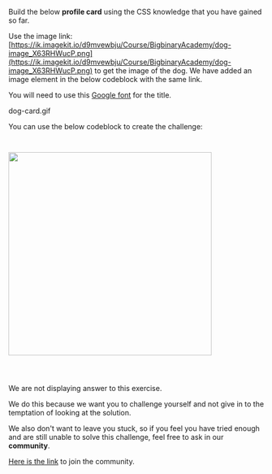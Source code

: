 Build the below **profile card** using the
CSS knowledge that you have gained
so far.

Use the image link: [https://ik.imagekit.io/d9mvewbju/Course/BigbinaryAcademy/dog-image_X63RHWucP.png](https://ik.imagekit.io/d9mvewbju/Course/BigbinaryAcademy/dog-image_X63RHWucP.png) to get the image of the dog. We have added an image element in the below codeblock with the same link.

You will need to use this [Google font](https://fonts.google.com/specimen/Lato?preview.text=Master%20Builder&preview.text_type=custom&query=lato) for the title.

<image>dog-card.gif</image>

You can use the below codeblock to create the challenge:

<codeblock language="css" type="exercise" testMode="fixedInput" showRunCodeButton="false" >
<code>
<panel language="html" >
<img src="https://ik.imagekit.io/d9mvewbju/Course/BigbinaryAcademy/dog-image_X63RHWucP.png" width="400">
</panel>
<panel language="css">
</panel>
</code>
</codeblock>

We are not displaying answer to this exercise.

We do this because we want you to challenge yourself
and
not give in to the temptation of looking at the solution.

We also don't want to leave you stuck, so if you feel
you have tried enough and are still unable to solve
this challenge, feel free to ask in our **community**.

[Here is the link](https://join.slack.com/t/bigbinaryacademy/shared_invite/zt-2kj86untg-wCGh2GPBA2I3iWZk4ke~tg) to join the community.
